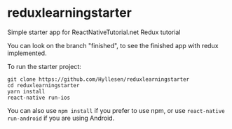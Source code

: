 # reduxlearningstarter
Simple starter app for ReactNativeTutorial.net Redux tutorial

You can look on the branch "finished", to see the finished app with redux implemented.

To run the starter project:

```
git clone https://github.com/Hyllesen/reduxlearningstarter
cd reduxlearningstarter
yarn install
react-native run-ios
```

You can also use ```npm install``` if you prefer to use npm, or use ```react-native run-android``` if you are using Android.
